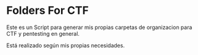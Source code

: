 # Folders For CTF

Este es un Script para generar mis propias carpetas de organizacion para CTF y pentesting en general.

Está realizado según mis propias necesidades. 
